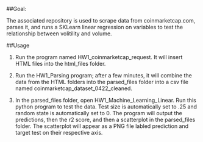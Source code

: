 ##Goal:

The associated repository is used to scrape data from coinmarketcap.com, parses it, and runs a SKLearn linear regression on variables to test the relationship between volitility and volume.

##Usage

1. Run the program named HW1_coinmarketcap_request. It will insert HTML files into the html_files folder.

2. Run the HW1_Parsing program; after a few minutes, it will combine the data from the HTML folders into the parsed_files folder
into a csv file named coinmarketcap_dataset_0422_cleaned.

3. In the parsed_files folder, open HW1_Machine_Learning_Linear. Run this python program to test the data. Test size is automatically
set to .25 and random state is automatically set to 0. The program will output the predictions, then the r2 score, and then a
scatterplot in the parsed_files folder. The scatterplot will appear as a PNG file labled prediction and target test on their respective
axis.

